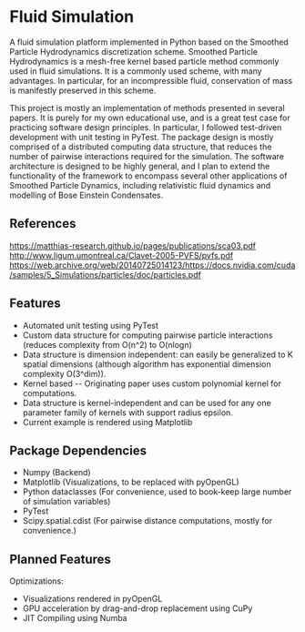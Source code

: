 # Fluid Simulation
A fluid simulation platform implemented in Python based on the Smoothed Particle Hydrodynamics discretization scheme. Smoothed Particle Hydrodynamics is a mesh-free kernel based particle
method commonly used in fluid simulations. It is a commonly used scheme, with many advantages. In particular, for an incompressible fluid, conservation of mass is manifestly preserved in
this scheme.

This project is mostly an implementation of methods presented in several papers. It is purely for my own educational use, and is a great test case for practicing software design principles.
In particular, I followed test-driven development with unit testing in PyTest. The package design is mostly comprised of a distributed computing data structure, that reduces the number of
pairwise interactions required for the simulation. The software architecture is designed to be highly general, and I plan to extend the functionality of the framework to encompass several
other applications of Smoothed Particle Dynamics, including relativistic fluid dynamics and modelling of Bose Einstein Condensates.

## References
https://matthias-research.github.io/pages/publications/sca03.pdf
http://www.ligum.umontreal.ca/Clavet-2005-PVFS/pvfs.pdf
https://web.archive.org/web/20140725014123/https://docs.nvidia.com/cuda/samples/5_Simulations/particles/doc/particles.pdf

## Features
- Automated unit testing using PyTest
- Custom data structure for computing pairwise particle interactions (reduces complexity from O(n^2) to O(nlogn)
- Data structure is dimension independent: can easily be generalized to K spatial dimensions (although algorithm has exponential dimension complexity O(3^dim)).
- Kernel based -- Originating paper uses custom polynomial kernel for computations.
- Data structure is kernel-independent and can be used for any one parameter family of kernels with support radius epsilon.
- Current example is rendered using Matplotlib

## Package Dependencies
- Numpy (Backend)
- Matplotlib (Visualizations, to be replaced with pyOpenGL)
- Python dataclasses (For convenience, used to book-keep large number of simulation variables)
- PyTest
- Scipy.spatial.cdist (For pairwise distance computations, mostly for convenience.)

## Planned Features
Optimizations:
- Visualizations rendered in pyOpenGL
- GPU acceleration by drag-and-drop replacement using CuPy
- JIT Compiling using Numba
